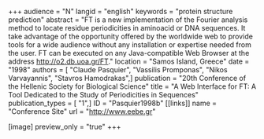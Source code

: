 +++
audience = "N"
langid = "english"
keywords = "protein structure prediction"
abstract = "FT is a new implementation of the Fourier analysis method to locate residue periodicities in aminoacid or DNA sequences. It take advantage of the opportunity offered by the worldwide web to provide tools for a wide audience without any installation or expertise needed from the user. FT can be executed on any Java-compatible Web Browser at the address http://o2.db.uoa.gr/FT."
location = "Samos Island, Greece"
date = "1998"
authors = [ "Claude Pasquier", "Vassilis Promponas", "Nikos Varvayannis", "Stavros Hamodrakas",]
publication = "20th Conference of the Hellenic Society for Biological Science"
title = "A Web Interface for FT: A Tool Dedicated to the Study of Periodicities in Sequences"
publication_types = [ "1",]
ID = "Pasquier1998b"
[[links]]
name = "Conference Site"
url = "http://www.eebe.gr"

[image]
preview_only = "true"
+++

